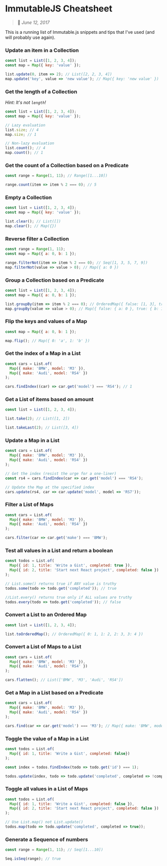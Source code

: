 # ImmutableJS Cheatsheet
> :calendar: *June 12, 2017*

This is a running list of Immutable.js snippets and tips that I've used (and will probably use again).

### Update an item in a Collection

```javascript
const list = List([1, 2, 3, 4]);
const map = Map({ key: 'value' });

list.update(0, item => 2); // List([2, 2, 3, 4])
map.update('key', value => 'new value'); // Map({ key: 'new value' })
```

### Get the length of a Collection
*Hint: It's not `length`!*  

```javascript
const list = List([1, 2, 3, 4]);
const map = Map({ key: 'value' });

// Lazy evaluation
list.size; // 4
map.size; // 1

// Non-lazy evaluation
list.count(); // 4
map.count(); // 1
```

### Get the count of a Collection based on a Predicate

```javascript
const range = Range(1, 11); // Range([1...10])

range.count(item => item % 2 === 0); // 5
```

### Empty a Collection

```javascript
const list = List([1, 2, 3, 4]);
const map = Map({ key: 'value' });

list.clear(); // List([])
map.clear(); // Map({})
```

### Reverse filter a Collection

```javascript
const range = Range(1, 11);
const map = Map({ a: 0, b: 1 });

range.filterNot(item => item % 2 === 0); // Seq([1, 3, 5, 7, 9])
map.filterNot(value => value > 0); // Map({ a: 0 })
```

### Group a Collection based on a Predicate

```javascript
const list = List([1, 2, 3, 4]);
const map = Map({ a: 0, b: 1 });

list.groupBy(item => item % 2 === 0); // OrderedMap({ false: [1, 3], true: [2, 4] })
map.groupBy(value => value > 0); // Map({ false: { a: 0 }, true: { b: 1} })
```

### Flip the keys and values of a Map

```javascript
const map = Map({ a: 0, b: 1 });

map.flip(); // Map({ 0: 'a', 1: 'b' })
```

### Get the index of a Map in a List

```javascript
const cars = List.of(
  Map({ make: 'BMW', model: 'M3' }),
  Map({ make: 'Audi', model: 'RS4' })
);

cars.findIndex((car) => car.get('model') === 'RS4'); // 1
```

### Get a List of items based on amount

```javascript
const list = List([1, 2, 3, 4]);

list.take(2); // List([1, 2])

list.takeLast(2); // List([3, 4])
```

### Update a Map in a List

```javascript
const cars = List.of(
  Map({ make: 'BMW', model: 'M3' }),
  Map({ make: 'Audi', model: 'RS4' })
);

// Get the index (resist the urge for a one-liner)
const rs4 = cars.findIndex(car => car.get('model') === 'RS4');

// Update the Map at the specified index
cars.update(rs4, car => car.update('model', model => 'RS7'));
```

### Filter a List of Maps

```javascript
const cars = List.of(
  Map({ make: 'BMW', model: 'M3' }),
  Map({ make: 'Audi', model: 'RS4' })
);

cars.filter(car => car.get('make') === 'BMW');
```

### Test all values in a List and return a boolean

```javascript
const todos = List.of(
  Map({ id: 1, title: 'Write a Gist', completed: true }),
  Map({ id: 2, title: 'Start next React project', completed: false })
);

// List.some() returns true if ANY value is truthy
todos.some(todo => todo.get('completed')); // true

//List.every() returns true only if ALL values are truthy
todos.every(todo => todo.get('completed')); // false
```

### Convert a List to an Ordered Map

```javascript
const list = List([1, 2, 3, 4]);

list.toOrderedMap(); // OrderedMap({ 0: 1, 1: 2, 2: 3, 3: 4 })
```

### Convert a List of Maps to a List

```javascript
const cars = List.of(
  Map({ make: 'BMW', model: 'M3' }),
  Map({ make: 'Audi', model: 'RS4' })
);

cars.flatten(); // List(['BMW', 'M3', 'Audi', 'RS4'])
```

### Get a Map in a List based on a Predicate

```javascript
const cars = List.of(
  Map({ make: 'BMW', model: 'M3' }),
  Map({ make: 'Audi', model: 'RS4' })
);

cars.find(car => car.get('model') === 'M3'); // Map({ make: 'BMW', model: 'M3' })
```

### Toggle the value of a Map in a List

```javascript
const todos = List.of(
  Map({ id: 1, title: 'Write a Gist', completed: false})
);

const index = todos.findIndex(todo => todo.get('id') === 1);

todos.update(index, todo => todo.update('completed', completed => !completed));
```

### Toggle all values in a List of Maps

```javascript
const todos = List.of(
  Map({ id: 1, title: 'Write a Gist', completed: false }),
  Map({ id: 2, title: 'Start next React project', completed: false })
);

// Use List.map() not List.update()
todos.map(todo => todo.update('completed', completed => true));
```

### Generate a Sequence of numbers

```javascript
const range = Range(1, 11); // Seq([1...10])

Seq.isSeq(range); // true
```
